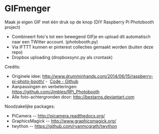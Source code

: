 # GIFmenger

Maak je eigen GIF met één druk op de knop (DIY Raspberry Pi Photobooth project)                          
- Combineert foto's tot een bewegend GIFje en upload dit automatisch naar een TWitter account. (photobooth.py)
- Via IFTTT kunnen er pinterest collecties gemaakt worden (buiten deze repo)
- Dropbox uploading (dropboxsync.py als crontask) 

Credits:  
- Originele idee: http://www.drumminhands.com/2014/06/15/raspberry-pi-photo-booth/ -  [Code - Github](https://github.com/drumminhands/drumminhands_photobooth)
- Aanpassingen en verbeteringen: https://github.com/Jimbles/RPi_Photobooth
- Alle foto-achtergronden door: http://bestarns.deviantart.com
 
Noodzakelijke packages: 
  - PiCamera -- http://picamera.readthedocs.org/
  - GraphicsMagick -- http://www.graphicsmagick.org/
  - twython -- https://github.com/ryanmcgrath/twython
